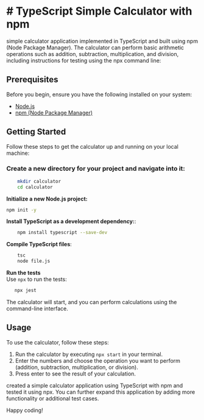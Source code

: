 # # TypeScript Simple Calculator with npm
simple calculator application implemented in TypeScript and built using npm (Node Package Manager). The calculator can perform basic arithmetic operations such as addition, subtraction, multiplication, and division, including instructions for testing using the npx command line:

## Prerequisites

Before you begin, ensure you have the following installed on your system:

- [Node.js](https://nodejs.org/)
- [npm (Node Package Manager)](https://www.npmjs.com/)

## Getting Started

Follow these steps to get the calculator up and running on your local machine:

### Create a new directory for your project and navigate into it:
    
```bash
    mkdir calculator
    cd calculator
 ```

**Initialize a new Node.js project:**
```bash
npm init -y
```

**Install TypeScript as a development dependency:**:

```bash
    npm install typescript --save-dev
```

**Compile TypeScript files**:

```bash
    tsc
    node file.js
```

**Run the tests**   
Use `npx` to run the tests:

```bash
   npx jest
 ```
 


The calculator will start, and you can perform calculations using the command-line interface.

## Usage

To use the calculator, follow these steps:

1. Run the calculator by executing `npx start` in your terminal.
2. Enter the numbers and choose the operation you want to perform (addition, subtraction, multiplication, or division).
3. Press enter to see the result of your calculation.


created a simple calculator application using TypeScript with npm and tested it using npx. You can further expand this application by adding more functionality or additional test cases.

Happy coding!






